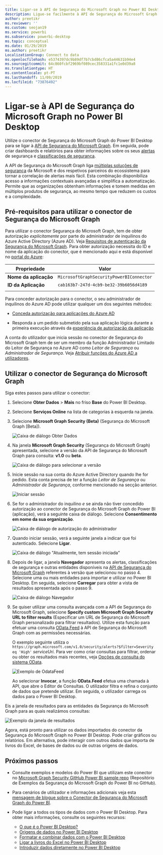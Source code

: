 ```yaml
---
title: Ligar-se à API de Segurança do Microsoft Graph no Power BI Desktop
description: Ligue-se facilmente à API de Segurança do Microsoft Graph no Power BI Desktop
author: preetikr
ms.reviewer: ''
ms.custom: seojan19
ms.service: powerbi
ms.subservice: powerbi-desktop
ms.topic: conceptual
ms.date: 01/29/2019
ms.author: preetikr
LocalizationGroup: Connect to data
ms.openlocfilehash: e5374397dc9b89df7b7cbd86cfca5a44631b94e4
ms.sourcegitcommit: 64c860fcbf2969bf089cec358331a1fc1e0d39a8
ms.translationtype: HT
ms.contentlocale: pt-PT
ms.lasthandoff: 11/09/2019
ms.locfileid: "73876492"
---
```

# <a name="connect-to-the-microsoft-graph-security-api-in-power-bi-desktop"></a>Ligar-se à API de Segurança do Microsoft Graph no Power BI Desktop

Utilize o conector de Segurança do Microsoft Graph do Power BI Desktop para se ligar à [API de Segurança do Microsoft Graph](https://aka.ms/graphsecuritydocs). Em seguida, pode criar dashboards e relatórios para obter informações sobre os seus [alertas](https://docs.microsoft.com/graph/api/resources/alert?view=graph-rest-1.0) de segurança e [classificações de segurança](https://docs.microsoft.com/graph/api/resources/securescores?view=graph-rest-beta).

A API de Segurança do Microsoft Graph liga [múltiplas soluções de segurança](https://aka.ms/graphsecurityalerts) da Microsoft e dos respetivos parceiros do ecossistema para tornar a correlação de alertas mais fácil. Esta combinação disponibiliza acesso a informações contextuais avançadas e simplifica a automatização. Permite que as organizações obtenham informações e tomem medidas em múltiplos produtos de segurança, ao mesmo tempo que reduzem os custos e a complexidade.

## <a name="prerequisites-to-use-the-microsoft-graph-security-connector"></a>Pré-requisitos para utilizar o conector de Segurança do Microsoft Graph

Para utilizar o conector Segurança do Microsoft Graph, tem de obter autorização *explicitamente* por parte do administrador de inquilinos do Azure Active Directory (Azure AD). Veja [Requisitos de autenticação da Segurança do Microsoft Graph](https://aka.ms/graphsecurityauth).
Para obter autorização necessita do ID e nome da aplicação do conector, que é mencionado aqui e está disponível no [portal do Azure](https://portal.azure.com):

| Propriedade | Valor |
|----------|-------|
| **Nome da aplicação** | `MicrosoftGraphSecurityPowerBIConnector` |
| **ID da Aplicação** | `cab163b7-247d-4cb9-be32-39b6056d4189` |
|||

Para conceder autorização para o conector, o seu administrador de inquilinos do Azure AD pode utilizar qualquer um dos seguintes métodos:

* [Conceda autorização para aplicações do Azure AD](https://docs.microsoft.com/azure/active-directory/develop/v2-permissions-and-consent)

* Responda a um pedido submetido pela sua aplicação lógica durante a primeira execução através da [experiência de autorização da aplicação](https://docs.microsoft.com/azure/active-directory/develop/application-consent-experience)
   
A conta do utilizador que inicia sessão no conector de Segurança do Microsoft Graph tem de ser um membro da função Administrador Limitado do Leitor de Segurança no Azure AD como *Leitor de Segurança* ou *Administrador de Segurança*. Veja [Atribuir funções do Azure AD a utilizadores](https://docs.microsoft.com/graph/security-authorization#assign-azure-ad-roles-to-users).

## <a name="using-the-microsoft-graph-security-connector"></a>Utilizar o conector de Segurança do Microsoft Graph

Siga estes passos para utilizar o conector:

1. Selecione **Obter Dados** > **Mais** no friso **Base** do Power BI Desktop.
2. Selecione **Serviços Online** na lista de categorias à esquerda na janela.
3. Selecione **Microsoft Graph Security (Beta)** (Segurança do Microsoft Graph [Beta]).

    ![Caixa de diálogo Obter Dados](media/desktop-connect-graph-security/GetData.PNG)
    
4. Na janela **Microsoft Graph Security** (Segurança do Microsoft Graph) apresentada, selecione a versão da API de Segurança do Microsoft Graph para consulta: **v1.0** ou **beta**.

    ![Caixa de diálogo para selecionar a versão](media/desktop-connect-graph-security/selectVersion.PNG)
    
5. Inicie sessão na sua conta do Azure Active Directory quando lhe for pedido. Esta conta precisa de ter a função *Leitor de Segurança* ou *Administrador de Segurança*, conforme mencionado na secção anterior.

    ![Iniciar sessão](media/desktop-connect-graph-security/SignIn.PNG) 
    
6. Se for o administrador do inquilino *e* se ainda não tiver concedido autorização ao conector de Segurança do Microsoft Graph do Power BI (aplicação), verá a seguinte caixa de diálogo. Selecione **Consentimento em nome da sua organização**.

    ![Caixa de diálogo de autorização do administrador](media/desktop-connect-graph-security/AdminConsent.PNG)
    
7. Quando iniciar sessão, verá a seguinte janela a indicar que foi autenticado. Selecione **Ligar**.

    ![Caixa de diálogo "Atualmente, tem sessão iniciada"](media/desktop-connect-graph-security/SignedIn.PNG)
    
8. Depois de ligar, a janela **Navegador** apresenta os alertas, classificações de segurança e outras entidades disponíveis na [API de Segurança do Microsoft Graph](https://aka.ms/graphsecuritydocs) referentes à versão que selecionou no passo 4. Selecione uma ou mais entidades para importar e utilizar no Power BI Desktop. Em seguida, selecione **Carregar** para obter a vista de resultados apresentada após o passo 9.

    ![Caixa de diálogo Navegador](media/desktop-connect-graph-security/NavTable.PNG)
    
9. Se quiser utilizar uma consulta avançada com a API de Segurança do Microsoft Graph, selecione **Specify custom Microsoft Graph Security URL to filter results** (Especificar um URL de Segurança do Microsoft Graph personalizado para filtrar resultados). Utilize esta função para efetuar uma consulta [OData.Feed](https://docs.microsoft.com/power-bi/desktop-connect-odata) à API de Segurança do Microsoft Graph com as permissões necessárias.

   O exemplo seguinte utiliza o `https://graph.microsoft.com/v1.0/security/alerts?$filter=Severity eq 'High'` *serviceUri*. Para ver como criar consultas para filtrar, ordenar ou obter os resultados mais recentes, veja [Opções de consulta do sistema OData](https://docs.microsoft.com/graph/query-parameters).

   ![Exemplo de OdataFeed](media/desktop-connect-graph-security/ODataFeed.PNG)
    
   Ao selecionar **Invocar**, a função **OData.Feed** efetua uma chamada à API, que abre o Editor de Consultas. O utilizador filtra e refina o conjunto de dados que pretende utilizar. Em seguida, o utilizador carrega os dados para o Power BI Desktop.

Eis a janela de resultados para as entidades da Segurança do Microsoft Graph para as quais realizámos consultas:

   ![Exemplo da janela de resultados](media/desktop-connect-graph-security/Result.PNG)
    

Agora, está pronto para utilizar os dados importados do conector da Segurança do Microsoft Graph no Power BI Desktop. Pode criar gráficos ou relatórios. Em alternativa, pode interagir com outros dados que importa de livros do Excel, de bases de dados ou de outras origens de dados.

## <a name="next-steps"></a>Próximos passos
* Consulte exemplos e modelos do Power BI que utilizam este conector no [Microsoft Graph Security GitHub Power BI sample repo](https://aka.ms/graphsecuritypowerbiconnectorsamples) (Repositório de Exemplos da Segurança do Microsoft Graph do Power BI no GitHub).

* Para cenários de utilizador e informações adicionais veja esta [mensagem de blogue sobre o Conector de Segurança do Microsoft Graph do Power BI](https://aka.ms/graphsecuritypowerbiconnectorblogpost).

* Pode ligar a todos os tipos de dados com o Power BI Desktop. Para obter mais informações, consulte os seguintes recursos:

    * [O que é o Power BI Desktop?](desktop-what-is-desktop.md)
    * [Origens de dados no Power BI Desktop](desktop-data-sources.md)
    * [Formatar e combinar dados com o Power BI Desktop](desktop-shape-and-combine-data.md)
    * [Ligar a livros do Excel no Power BI Desktop](desktop-connect-excel.md)
    * [Introduzir dados diretamente no Power BI Desktop](desktop-enter-data-directly-into-desktop.md)
